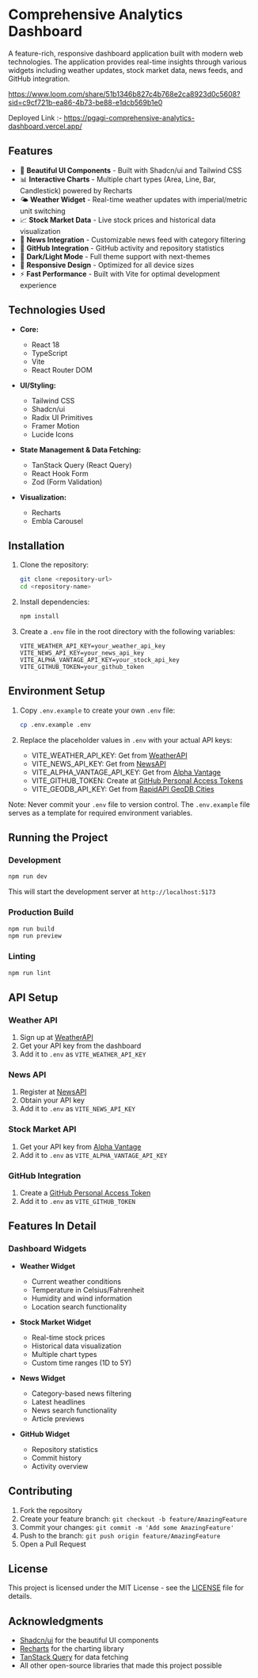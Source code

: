 # Comprehensive Analytics Dashboard

A feature-rich, responsive dashboard application built with modern web technologies. The application provides real-time insights through various widgets including weather updates, stock market data, news feeds, and GitHub integration.

https://www.loom.com/share/51b1346b827c4b768e2ca8923d0c5608?sid=c9cf721b-ea86-4b73-be88-e1dcb569b1e0


Deployed Link :- https://pgagi-comprehensive-analytics-dashboard.vercel.app/



## Features

- 🎨 **Beautiful UI Components** - Built with Shadcn/ui and Tailwind CSS
- 📊 **Interactive Charts** - Multiple chart types (Area, Line, Bar, Candlestick) powered by Recharts
- 🌤️ **Weather Widget** - Real-time weather updates with imperial/metric unit switching
- 📈 **Stock Market Data** - Live stock prices and historical data visualization
- 📰 **News Integration** - Customizable news feed with category filtering
- 🐙 **GitHub Integration** - GitHub activity and repository statistics
- 🌙 **Dark/Light Mode** - Full theme support with next-themes
- 📱 **Responsive Design** - Optimized for all device sizes
- ⚡ **Fast Performance** - Built with Vite for optimal development experience

## Technologies Used

- **Core:**
  - React 18
  - TypeScript
  - Vite
  - React Router DOM

- **UI/Styling:**
  - Tailwind CSS
  - Shadcn/ui
  - Radix UI Primitives
  - Framer Motion
  - Lucide Icons

- **State Management & Data Fetching:**
  - TanStack Query (React Query)
  - React Hook Form
  - Zod (Form Validation)

- **Visualization:**
  - Recharts
  - Embla Carousel

## Installation

1. Clone the repository:
   ```bash
   git clone <repository-url>
   cd <repository-name>
   ```

2. Install dependencies:
   ```bash
   npm install
   ```

3. Create a `.env` file in the root directory with the following variables:
   ```env
   VITE_WEATHER_API_KEY=your_weather_api_key
   VITE_NEWS_API_KEY=your_news_api_key
   VITE_ALPHA_VANTAGE_API_KEY=your_stock_api_key
   VITE_GITHUB_TOKEN=your_github_token
   ```

## Environment Setup

1. Copy `.env.example` to create your own `.env` file:
   ```bash
   cp .env.example .env
   ```

2. Replace the placeholder values in `.env` with your actual API keys:
   - VITE_WEATHER_API_KEY: Get from [WeatherAPI](https://www.weatherapi.com)
   - VITE_NEWS_API_KEY: Get from [NewsAPI](https://newsapi.org)
   - VITE_ALPHA_VANTAGE_API_KEY: Get from [Alpha Vantage](https://www.alphavantage.co)
   - VITE_GITHUB_TOKEN: Create at [GitHub Personal Access Tokens](https://github.com/settings/tokens)
   - VITE_GEODB_API_KEY: Get from [RapidAPI GeoDB Cities](https://rapidapi.com/wirefreethought/api/geodb-cities)

Note: Never commit your `.env` file to version control. The `.env.example` file serves as a template for required environment variables.

## Running the Project

### Development

```bash
npm run dev
```

This will start the development server at `http://localhost:5173`

### Production Build

```bash
npm run build
npm run preview
```

### Linting

```bash
npm run lint
```

## API Setup

### Weather API
1. Sign up at [WeatherAPI](https://www.weatherapi.com)
2. Get your API key from the dashboard
3. Add it to `.env` as `VITE_WEATHER_API_KEY`

### News API
1. Register at [NewsAPI](https://newsapi.org)
2. Obtain your API key
3. Add it to `.env` as `VITE_NEWS_API_KEY`

### Stock Market API
1. Get your API key from [Alpha Vantage](https://www.alphavantage.co)
2. Add it to `.env` as `VITE_ALPHA_VANTAGE_API_KEY`

### GitHub Integration
1. Create a [GitHub Personal Access Token](https://github.com/settings/tokens)
2. Add it to `.env` as `VITE_GITHUB_TOKEN`

## Features In Detail

### Dashboard Widgets

- **Weather Widget**
  - Current weather conditions
  - Temperature in Celsius/Fahrenheit
  - Humidity and wind information
  - Location search functionality

- **Stock Market Widget**
  - Real-time stock prices
  - Historical data visualization
  - Multiple chart types
  - Custom time ranges (1D to 5Y)

- **News Widget**
  - Category-based news filtering
  - Latest headlines
  - News search functionality
  - Article previews

- **GitHub Widget**
  - Repository statistics
  - Commit history
  - Activity overview

## Contributing

1. Fork the repository
2. Create your feature branch: `git checkout -b feature/AmazingFeature`
3. Commit your changes: `git commit -m 'Add some AmazingFeature'`
4. Push to the branch: `git push origin feature/AmazingFeature`
5. Open a Pull Request

## License

This project is licensed under the MIT License - see the [LICENSE](LICENSE) file for details.

## Acknowledgments

- [Shadcn/ui](https://ui.shadcn.com) for the beautiful UI components
- [Recharts](https://recharts.org) for the charting library
- [TanStack Query](https://tanstack.com/query) for data fetching
- All other open-source libraries that made this project possible
